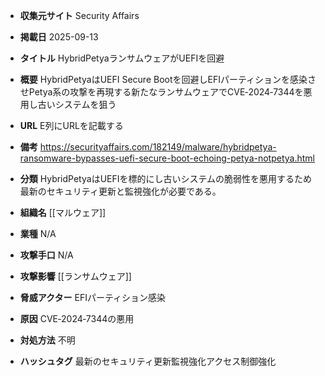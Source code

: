 - **収集元サイト**
Security Affairs

- **掲載日**
2025-09-13

- **タイトル**
HybridPetyaランサムウェアがUEFIを回避

- **概要**
HybridPetyaはUEFI Secure Bootを回避しEFIパーティションを感染させPetya系の攻撃を再現する新たなランサムウェアでCVE‑2024‑7344を悪用し古いシステムを狙う

- **URL**
E列にURLを記載する

- **備考**
https://securityaffairs.com/182149/malware/hybridpetya-ransomware-bypasses-uefi-secure-boot-echoing-petya-notpetya.html

- **分類**
HybridPetyaはUEFIを標的にし古いシステムの脆弱性を悪用するため最新のセキュリティ更新と監視強化が必要である。

- **組織名**
[[マルウェア]]

- **業種**
N/A

- **攻撃手口**
N/A

- **攻撃影響**
[[ランサムウェア]]

- **脅威アクター**
EFIパーティション感染

- **原因**
CVE‑2024‑7344の悪用

- **対処方法**
不明

- **ハッシュタグ**
最新のセキュリティ更新監視強化アクセス制御強化
